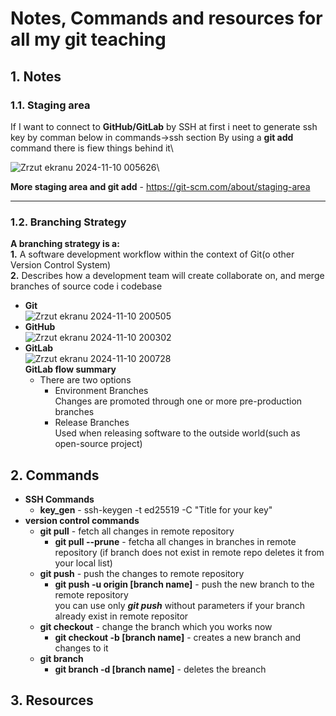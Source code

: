 # Notes, Commands and resources for all my git teaching

## 1. Notes

### 1.1. Staging area

If I want to connect to **GitHub/GitLab** by SSH at first i neet to generate ssh key by comman below in commands->ssh section
By using a **git add** command there is fiew things behind it\

![Zrzut ekranu 2024-11-10 005626](https://github.com/user-attachments/assets/cbb0a2c8-084f-47cb-a288-652f6cad5a28)\

**More staging area and git add** - https://git-scm.com/about/staging-area

---
### 1.2. Branching Strategy
**A branching strategy is a:**\
**1.**  A software development workflow within the context of Git(o other Version Control System)\
**2.**  Describes how a development team will create collaborate on, and merge branches of source code i codebase
- **Git**\
  ![Zrzut ekranu 2024-11-10 200505](https://github.com/user-attachments/assets/cf25e331-ea2a-4a66-b943-a0f322b0505c)
- **GitHub**\
  ![Zrzut ekranu 2024-11-10 200302](https://github.com/user-attachments/assets/53a1e259-6817-4f2b-a4e4-578e88e2c627)
- **GitLab**\
  ![Zrzut ekranu 2024-11-10 200728](https://github.com/user-attachments/assets/66e2f307-aac9-428c-bcee-d9c8199cad29)\
  **GitLab flow summary**
  - There are two options
    - Environment Branches\
      Changes are promoted through one or more pre-production branches
    - Release Branches\
      Used when releasing software to the outside world(such as open-source project)
## 2. Commands
- **SSH Commands**
  - **key_gen** - ssh-keygen -t ed25519 -C "Title for your key"
- **version control commands**
  - **git pull** - fetch all changes in remote repository
      - **git pull --prune** - fetcha all changes in branches in remote repository (if branch does not exist in remote repo deletes it from your local list) 
  - **git push** - push the changes to remote repository
      - **git push -u origin [branch name]** - push the new branch to the remote repository\
        you can use only ***git push*** without parameters if your branch already exist in remote repositor
  - **git checkout** - change the branch which you works now
      - **git checkout -b [branch name]** - creates a new branch and changes to it
  - **git branch**
      - **git branch -d [branch name]** - deletes the breanch 
## 3. Resources
